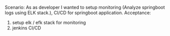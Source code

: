 Scenario: As as developer I wanted to setup monitoring (Analyze springboot logs using ELK stack.), CI/CD for springboot application.
Acceptance:
  1. setup elk / efk stack for monitoring
  2. jenkins CI/CD 
